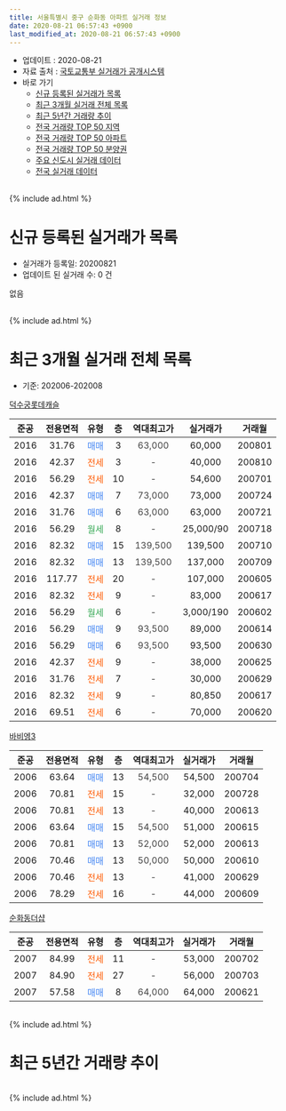 ```yaml
---
title: 서울특별시 중구 순화동 아파트 실거래 정보
date: 2020-08-21 06:57:43 +0900
last_modified_at: 2020-08-21 06:57:43 +0900
---
```


* 업데이트 : 2020-08-21
* 자료 출처 : [국토교통부 실거래가 공개시스템](http://rt.molit.go.kr)
* 바로 가기
    * [신규 등록된 실거래가 목록](#신규-등록된-실거래가-목록)
    * [최근 3개월 실거래 전체 목록](#최근-3개월-실거래-전체-목록)
    * [최근 5년간 거래량 추이](#최근-5년간-거래량-추이)
    * [전국 거래량 TOP 50 지역](https://inasie.github.io/apt-trade-info/최근-3개월-전국에서-가장-거래가-많이-발생한-지역)
    * [전국 거래량 TOP 50 아파트](https://inasie.github.io/apt-trade-info/최근-3개월-전국에서-가장-거래가-많이-발생한-아파트)
    * [전국 거래량 TOP 50 분양권](https://inasie.github.io/apt-trade-info/최근-3개월-전국에서-가장-거래가-많이-발생한-분양권)
    * [주요 신도시 실거래 데이터](https://inasie.github.io/apt-trade-info/주요-신도시)
    * [전국 실거래 데이터](https://inasie.github.io/apt-trade-info/전국)
<br>
{% include ad.html %}
<br>

# 신규 등록된 실거래가 목록
* 실거래가 등록일: 20200821
* 업데이트 된 실거래 수: 0 건

없음

<br>
{% include ad.html %}
<br>

# 최근 3개월 실거래 전체 목록
* 기준: 202006-202008


[덕수궁롯데캐슬](https://search.naver.com/search.naver?query=%EC%84%9C%EC%9A%B8%ED%8A%B9%EB%B3%84%EC%8B%9C+%EC%A4%91%EA%B5%AC+%EC%88%9C%ED%99%94%EB%8F%99+%EB%8D%95%EC%88%98%EA%B6%81%EB%A1%AF%EB%8D%B0%EC%BA%90%EC%8A%AC)

|준공|전용면적|유형|층|역대최고가|실거래가|거래월|
|:---:|:---:|:---:|:---:|:---:|:---:|:---:|
|2016|31.76|<span style="color:#4285f3">매매</span>|3|<span style="color:#444444">63,000</span>|60,000|200801|
|2016|42.37|<span style="color:#ff5a00">전세</span>|3|<span style="color:#444444">-</span>|40,000|200810|
|2016|56.29|<span style="color:#ff5a00">전세</span>|10|<span style="color:#444444">-</span>|54,600|200701|
|2016|42.37|<span style="color:#4285f3">매매</span>|7|<span style="color:#444444">73,000</span>|73,000|200724|
|2016|31.76|<span style="color:#4285f3">매매</span>|6|<span style="color:#444444">63,000</span>|63,000|200721|
|2016|56.29|<span style="color:#34a853">월세</span>|8|<span style="color:#444444">-</span>|25,000/90|200718|
|2016|82.32|<span style="color:#4285f3">매매</span>|15|<span style="color:#444444">139,500</span>|139,500|200710|
|2016|82.32|<span style="color:#4285f3">매매</span>|13|<span style="color:#444444">139,500</span>|137,000|200709|
|2016|117.77|<span style="color:#ff5a00">전세</span>|20|<span style="color:#444444">-</span>|107,000|200605|
|2016|82.32|<span style="color:#ff5a00">전세</span>|9|<span style="color:#444444">-</span>|83,000|200617|
|2016|56.29|<span style="color:#34a853">월세</span>|6|<span style="color:#444444">-</span>|3,000/190|200602|
|2016|56.29|<span style="color:#4285f3">매매</span>|9|<span style="color:#444444">93,500</span>|89,000|200614|
|2016|56.29|<span style="color:#4285f3">매매</span>|6|<span style="color:#444444">93,500</span>|93,500|200630|
|2016|42.37|<span style="color:#ff5a00">전세</span>|9|<span style="color:#444444">-</span>|38,000|200625|
|2016|31.76|<span style="color:#ff5a00">전세</span>|7|<span style="color:#444444">-</span>|30,000|200629|
|2016|82.32|<span style="color:#ff5a00">전세</span>|9|<span style="color:#444444">-</span>|80,850|200617|
|2016|69.51|<span style="color:#ff5a00">전세</span>|6|<span style="color:#444444">-</span>|70,000|200620|

[바비엥3](https://search.naver.com/search.naver?query=%EC%84%9C%EC%9A%B8%ED%8A%B9%EB%B3%84%EC%8B%9C+%EC%A4%91%EA%B5%AC+%EC%88%9C%ED%99%94%EB%8F%99+%EB%B0%94%EB%B9%84%EC%97%A53)

|준공|전용면적|유형|층|역대최고가|실거래가|거래월|
|:---:|:---:|:---:|:---:|:---:|:---:|:---:|
|2006|63.64|<span style="color:#4285f3">매매</span>|13|<span style="color:#444444">54,500</span>|54,500|200704|
|2006|70.81|<span style="color:#ff5a00">전세</span>|15|<span style="color:#444444">-</span>|32,000|200728|
|2006|70.81|<span style="color:#ff5a00">전세</span>|13|<span style="color:#444444">-</span>|40,000|200613|
|2006|63.64|<span style="color:#4285f3">매매</span>|15|<span style="color:#444444">54,500</span>|51,000|200615|
|2006|70.81|<span style="color:#4285f3">매매</span>|13|<span style="color:#444444">52,000</span>|52,000|200613|
|2006|70.46|<span style="color:#4285f3">매매</span>|13|<span style="color:#444444">50,000</span>|50,000|200610|
|2006|70.46|<span style="color:#ff5a00">전세</span>|13|<span style="color:#444444">-</span>|41,000|200629|
|2006|78.29|<span style="color:#ff5a00">전세</span>|16|<span style="color:#444444">-</span>|44,000|200609|

[순화동더샵](https://search.naver.com/search.naver?query=%EC%84%9C%EC%9A%B8%ED%8A%B9%EB%B3%84%EC%8B%9C+%EC%A4%91%EA%B5%AC+%EC%88%9C%ED%99%94%EB%8F%99+%EC%88%9C%ED%99%94%EB%8F%99%EB%8D%94%EC%83%B5)

|준공|전용면적|유형|층|역대최고가|실거래가|거래월|
|:---:|:---:|:---:|:---:|:---:|:---:|:---:|
|2007|84.99|<span style="color:#ff5a00">전세</span>|11|<span style="color:#444444">-</span>|53,000|200702|
|2007|84.90|<span style="color:#ff5a00">전세</span>|27|<span style="color:#444444">-</span>|56,000|200703|
|2007|57.58|<span style="color:#4285f3">매매</span>|8|<span style="color:#444444">64,000</span>|64,000|200621|


<br>
{% include ad.html %}
<br>

# 최근 5년간 거래량 추이


<div style="width:100%;">
    <canvas id="deal_progress" height="200"></canvas>
</div>

<script>
new Chart(document.getElementById("deal_progress"), {
    type: 'line',
    data: {
        labels: ['201508','201509','201510','201511','201512','201601','201602','201603','201604','201605','201606','201607','201608','201609','201610','201611','201612','201701','201702','201703','201704','201705','201706','201707','201708','201709','201710','201711','201712','201801','201802','201803','201804','201805','201806','201807','201808','201809','201810','201811','201812','201901','201902','201903','201904','201905','201906','201907','201908','201909','201910','201911','201912','202001','202002','202003','202004','202005','202006','202007','202008'],
        datasets: [{
            label: '매매',
            pointRadius: 1,
            data: [3, 1, 2, 6, 1, 1, 1, 1, 3, 2, 1, 1, 1, 3, 7, 3, 3, 0, 0, 1, 0, 0, 3, 3, 5, 2, 0, 0, 2, 4, 10, 5, 2, 1, 4, 5, 12, 6, 2, 0, 3, 0, 0, 0, 1, 2, 3, 4, 4, 0, 13, 3, 3, 0, 0, 1, 1, 3, 6, 5, 1],
            borderColor: "rgba(255, 201, 14, 1)",
            backgroundColor: "rgba(255, 201, 14, 0.5)",
            fill: false,
            lineTension: 0
        },{
            label: '전월세',
            pointRadius: 1,
            data: [2, 2, 0, 0, 0, 2, 4, 4, 0, 1, 1, 5, 5, 4, 16, 12, 6, 4, 7, 3, 6, 2, 4, 4, 2, 3, 3, 1, 4, 0, 4, 3, 2, 3, 11, 4, 11, 6, 2, 5, 4, 6, 5, 9, 3, 0, 4, 5, 10, 3, 5, 2, 7, 4, 6, 0, 2, 5, 10, 5, 1],
            borderColor: "rgba(0, 141, 185, 1)",
            backgroundColor: "rgba(0, 141, 185, 0.5)",
            fill: false,
            lineTension: 0
        }
        ]
    },
    options: {
        responsive: true,
        title: {
            display: false
        },
        tooltips: {
            mode: 'index',
            intersect: false
        },
        hover: {
            mode: 'nearest',
            intersect: true
        },
        scales: {
            xAxes: [{
                display: true,
                scaleLabel: {
                    display: true,
                    labelString: '년/월'
                }
            }],
            yAxes: [{
                display: true,
                ticks: {
                    suggestedMin: 0,
                },
                scaleLabel: {
                    display: true,
                    labelString: '실거래 수'
                }
            }]
        }
    }
});

</script>


<br>
{% include ad.html %}
<br>

